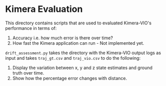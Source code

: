 # Kimera Evaluation

This directory contains scripts that are used to evaluated Kimera-VIO's performance in terms of:

1. Accuracy i.e. how much error is there over time?
2. How fast the Kimera application can run - Not implemented yet.

`drift_assessment.py` takes the directory with the Kimera-VIO output logs as input and takes `traj_gt.csv` and `traj_vio.csv` to do the following:
1. Display the variation between x, y and z state estimates and ground truth over time.
2. Show how the percentage error changes with distance. 